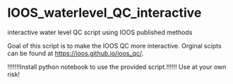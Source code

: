 # IOOS_waterlevel_QC_interactive
interactive water level QC script using IOOS published methods

Goal of this script is to make the IOOS QC more interactive.
Orginal scipts can be found at https://ioos.github.io/ioos_qc/. 

!!!!!!!Install python notebook to use the provided script.!!!!!!
Use at your own risk!
